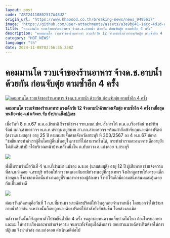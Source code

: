 ```yaml
---
layout: post
code: "ART24110802517A48U2"
origin_url: "https://www.khaosod.co.th/breaking-news/news_9495617"
image: "https://github.com/user-attachments/assets/a3e9b841-1acc-4d1d-a97a-16c930045e98"
title: "คอมมานโด รวบเจ้าของร้านอาหาร จ้างด.ช.อาบน้ำ ด้วยกัน ก่อนจับตุ๋ย ตามซ้ำอีก 4 ครั้ง"
description: "คอมมานโด รวบเจ้าของร้านอาหาร ลวงเด็กวัย 12 จ้างอาบน้ำด้วยก่อนจับตุ๋ย ตามซ้ำอีก 4 ครั้ง เหยื่อสุดทนฟ้องพ่อ-แม่ แจ้งตร.จับ ยังปากแข็งปฏิเสธ"
category: "HOT_NEWS"
language: "th"
date: 2024-11-08T02:56:35.238Z
---
```


# คอมมานโด รวบเจ้าของร้านอาหาร จ้างด.ช.อาบน้ำ ด้วยกัน ก่อนจับตุ๋ย ตามซ้ำอีก 4 ครั้ง

[![คอมมานโด รวบเจ้าของร้านอาหาร จ้างด.ช.อาบน้ำ ด้วยกัน ก่อนจับตุ๋ย ตามซ้ำอีก 4 ครั้ง](https://www.khaosod.co.th/wpapp/uploads/2024/11/gay.jpg "คอมมานโด รวบเจ้าของร้านอาหาร จ้างด.ช.อาบน้ำ ด้วยกัน ก่อนจับตุ๋ย ตามซ้ำอีก 4 ครั้ง")](https://www.khaosod.co.th/wpapp/uploads/2024/11/gay.jpg)

**คอมมานโด รวบเจ้าของร้านอาหาร ลวงเด็กวัย 12 จ้างอาบน้ำด้วยก่อนจับตุ๋ย ตามซ้ำอีก 4 ครั้ง เหยื่อสุดทนฟ้องพ่อ-แม่ แจ้งตร.จับ ยังปากแข็งปฏิเสธ**

เมื่อวันที่ 8 พ.ย.67 พ.ต.อ.ธีรชาติ ธีรชาติธำรง รรท.ผบก.ปพ. สั่งการให้ พ.ต.อ.เรืองรัตน์ หงษ์ทิพรัตน์ ผกก.สายตรวจฯ พ.ต.ท.ศราวุธ อยู่สบาย สว.กก.สายตรวจฯ พร้อมกำลังเข้าจับกุมนายฉัตรปริตต์ (สงวนนามสกุล) อายุ 25 ปี ตามหมายจับศาลจังหวัดสระบุรี ที่ 303/2567 ลง 4 พ.ย.67 ข้อหา “ข่มขืนกระทำชำเราผู้อื่นโดยผู้อื่นนั้นอยู่ในภาวะที่ไม่สามารถขืนได้, กระทำชำเราและอนาจารเด็กอายุยังไม่เกินสิบห้าปี ฯได้บริเวณหน้าบ้านหลังหนึ่งใน ต.ทับกวาง อ.แก่งคอย จ.สระบุรี

[![](https://www.khaosod.co.th/wpapp/uploads/2024/11/S__23478435-696x404.jpg)](https://www.khaosod.co.th/wpapp/uploads/2024/11/S__23478435.jpg)

ทั้งนี้ทราบว่าเมื่อวันที่ 4 พ.ย.ที่ผ่านมา แม่ของ ด.ช.เอ (นามสมมุติ) อายุ 12 ปี ผู้เสียหาย เข้าแจ้งความที่สภ.แก่งคอย จ.สระบุรี พร้อมให้การว่าตนเองกับสามีทำงานอยู่ที่กรุงเทพฯ จึงฝากลูกชายให้อาของเด็กช่วยดูแล ซึ่งอาของเด็กนั้นทำงานอยู่ที่ร้านอาหารของผู้ต้องหา จึงทำให้เด็กมีความสนิทสนมและคุ้นเคยกันเป็นอย่างดี

[![](https://www.khaosod.co.th/wpapp/uploads/2024/11/S__23478433-696x386.jpg)](https://www.khaosod.co.th/wpapp/uploads/2024/11/S__23478433.jpg)

ต่อมาวันเกิดเหตุคือวันที่ 1 ก.ย.ที่ผ่านมา นายฉัตรปริตต์ให้เงินลูกชายจำนวนหนึ่ง โดยบอกว่าให้เข้ามาอาบน้ำด้วยกัน ระหว่างนั้นก็เลยถูกนายฉัตรปริตต์ใช้กำลังบังคับข่มขืน โดยล่วงละเมิด

หลังจากวันนั้นก็ยังถูกพาตัวไปข่มขืนซ้ำอีก 4 ครั้ง จนลูกชายทนความเจ็บปวดไม่ไหว ต้องโทรบอกพ่อและแม่ ให้ทราบเรื่องและพาเข้าแจ้งความ จนกระทั่งจับกุมได้ดังกล่าว สอบสวนนายฉัตรปริตต์ขอให้การปฎิเสธ จึงนำตัวส่ง สภ.แก่งคอย ดำเนินคดีต่อไป

